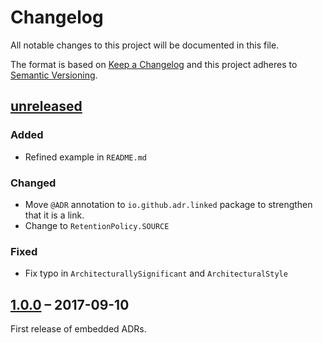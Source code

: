 # Changelog

All notable changes to this project will be documented in this file.

The format is based on [Keep a Changelog](http://keepachangelog.com/)
and this project adheres to [Semantic Versioning](http://semver.org/).

## [unreleased]

### Added

- Refined example in `README.md`

### Changed

- Move `@ADR` annotation to `io.github.adr.linked` package to strengthen that it is a link.
- Change to `RetentionPolicy.SOURCE`

### Fixed

- Fix typo in `ArchitecturallySignificant` and `ArchitecturalStyle`

## [1.0.0] – 2017-09-10

First release of embedded ADRs.

[unreleased]: https://github.com/adr/e-adr/compare/1.0.0...main
[1.0.0]: https://github.com/adr/e-adr/releases/tag/1.0.0

